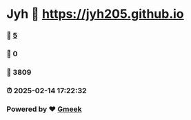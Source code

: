 # Jyh :link: https://jyh205.github.io 
### :page_facing_up: [5](https://jyh205.github.io/tag.html) 
### :speech_balloon: 0 
### :hibiscus: 3809 
### :alarm_clock: 2025-02-14 17:22:32 
### Powered by :heart: [Gmeek](https://github.com/Meekdai/Gmeek)

